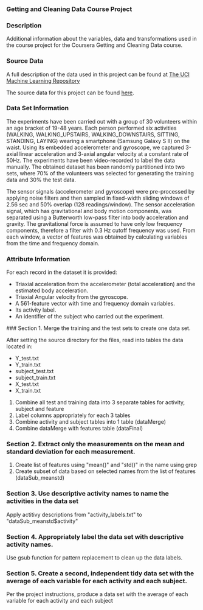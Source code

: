### Getting and Cleaning Data Course Project

### Description

Additional information about the variables, data and transformations used in the course project for the Coursera Getting and Cleaning Data course.

### Source Data

A full description of the data used in this project can be found at <a href = http://archive.ics.uci.edu/ml/datasets/Human+Activity+Recognition+Using+Smartphones> The UCI Machine Learning Repository </a>

The source data for this project can be found <a href = https://d396qusza40orc.cloudfront.net/getdata%2Fprojectfiles%2FUCI%20HAR%20Dataset.zip>here</a>.

### Data Set Information

The experiments have been carried out with a group of 30 volunteers within an age bracket of 19-48 years. Each person performed six activities (WALKING, WALKING_UPSTAIRS, WALKING_DOWNSTAIRS, SITTING, STANDING, LAYING) wearing a smartphone (Samsung Galaxy S II) on the waist. Using its embedded accelerometer and gyroscope, we captured 3-axial linear acceleration and 3-axial angular velocity at a constant rate of 50Hz. The experiments have been video-recorded to label the data manually. The obtained dataset has been randomly partitioned into two sets, where 70% of the volunteers was selected for generating the training data and 30% the test data.

The sensor signals (accelerometer and gyroscope) were pre-processed by applying noise filters and then sampled in fixed-width sliding windows of 2.56 sec and 50% overlap (128 readings/window). The sensor acceleration signal, which has gravitational and body motion components, was separated using a Butterworth low-pass filter into body acceleration and gravity. The gravitational force is assumed to have only low frequency components, therefore a filter with 0.3 Hz cutoff frequency was used. From each window, a vector of features was obtained by calculating variables from the time and frequency domain.

### Attribute Information

For each record in the dataset it is provided:
<ul>
  <li>Triaxial acceleration from the accelerometer (total acceleration) and the estimated body acceleration.</li>
  <li>Triaxial Angular velocity from the gyroscope.</li>
  <li>A 561-feature vector with time and frequency domain variables.</li>
  <li>Its activity label.</li>
  <li>An identifier of the subject who carried out the experiment.</li>
</ul>
### Section 1. Merge the training and the test sets to create one data set.

After setting the source directory for the files, read into tables the data located in:
<ul>
  <li>Y_test.txt</li>
  <li>Y_train.txt</li>
  <li>subject_test.txt</li>
  <li>subject_train.txt</li>
  <li>X_test.txt</li>
  <li>X_train.txt</li>
</ul>

<ol>
  <li>Combine all test and training data into 3 separate tables for activity, subject and feature</li>
  <li>Label columns appropriately for each 3 tables</li>
  <li>Combine activity and subject tables into 1 table (dataMerge)</li>
  <li>Combine dataMerge with features table (dataFinal)</li>
</ol>

### Section 2. Extract only the measurements on the mean and standard deviation for each measurement.

<ol>
  <li>Create list of features using "mean()" and "std()" in the name using grep</li>
  <li>Create subset of data based on selected names from the list of features (dataSub_meanstd)</li>
</ol>

### Section 3. Use descriptive activity names to name the activities in the data set

Apply actitivy descriptions from "activity_labels.txt" to "dataSub_meanstd$activity"

### Section 4. Appropriately label the data set with descriptive activity names.

Use gsub function for pattern replacement to clean up the data labels.

### Section 5. Create a second, independent tidy data set with the average of each variable for each activity and each subject.

Per the project instructions, produce a data set with the average of each variable for each activity and each subject
